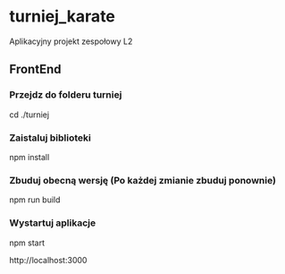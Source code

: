 # turniej_karate
Aplikacyjny projekt zespołowy L2


## FrontEnd

### Przejdz do folderu turniej

cd ./turniej

### Zaistaluj biblioteki

npm install

### Zbuduj obecną wersję (Po każdej zmianie zbuduj ponownie)

npm run build

### Wystartuj aplikacje 

npm start

http://localhost:3000
